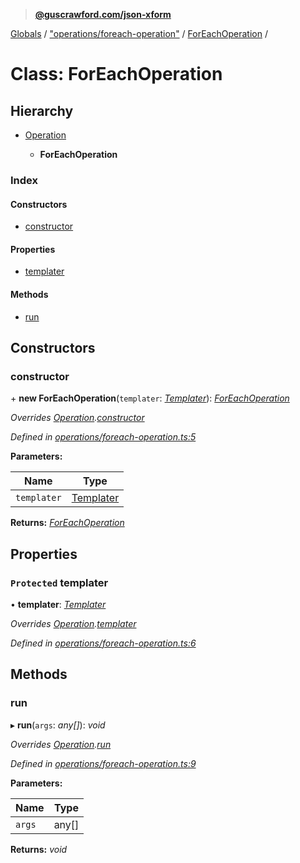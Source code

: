> **[@guscrawford.com/json-xform](../README.md)**

[Globals](../globals.md) / ["operations/foreach-operation"](../modules/_operations_foreach_operation_.md) / [ForEachOperation](_operations_foreach_operation_.foreachoperation.md) /

# Class: ForEachOperation

## Hierarchy

* [Operation](_operations_operation_.operation.md)

  * **ForEachOperation**

### Index

#### Constructors

* [constructor](_operations_foreach_operation_.foreachoperation.md#constructor)

#### Properties

* [templater](_operations_foreach_operation_.foreachoperation.md#protected-templater)

#### Methods

* [run](_operations_foreach_operation_.foreachoperation.md#run)

## Constructors

###  constructor

\+ **new ForEachOperation**(`templater`: *[Templater](_templater_templater_.templater.md)*): *[ForEachOperation](_operations_foreach_operation_.foreachoperation.md)*

*Overrides [Operation](_operations_operation_.operation.md).[constructor](_operations_operation_.operation.md#constructor)*

*Defined in [operations/foreach-operation.ts:5](https://github.com/guscrawford-com/json-xform/blob/055a393/src/operations/foreach-operation.ts#L5)*

**Parameters:**

Name | Type |
------ | ------ |
`templater` | [Templater](_templater_templater_.templater.md) |

**Returns:** *[ForEachOperation](_operations_foreach_operation_.foreachoperation.md)*

## Properties

### `Protected` templater

• **templater**: *[Templater](_templater_templater_.templater.md)*

*Overrides [Operation](_operations_operation_.operation.md).[templater](_operations_operation_.operation.md#protected-templater)*

*Defined in [operations/foreach-operation.ts:6](https://github.com/guscrawford-com/json-xform/blob/055a393/src/operations/foreach-operation.ts#L6)*

## Methods

###  run

▸ **run**(`args`: *any[]*): *void*

*Overrides [Operation](_operations_operation_.operation.md).[run](_operations_operation_.operation.md#abstract-run)*

*Defined in [operations/foreach-operation.ts:9](https://github.com/guscrawford-com/json-xform/blob/055a393/src/operations/foreach-operation.ts#L9)*

**Parameters:**

Name | Type |
------ | ------ |
`args` | any[] |

**Returns:** *void*